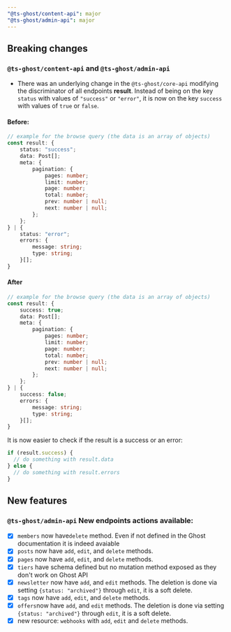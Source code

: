 ```yaml
---
"@ts-ghost/content-api": major
"@ts-ghost/admin-api": major
---
```


## Breaking changes

### `@ts-ghost/content-api` and `@ts-ghost/admin-api`

- There was an underlying change in the `@ts-ghost/core-api` modifying the discriminator of all endpoints **result**.
  Instead of being on the key `status` with values of `"success"` or `"error"`, it is now on the key `success` with values of `true` or `false`.

#### Before:

```typescript
// example for the browse query (the data is an array of objects)
const result: {
    status: "success";
    data: Post[];
    meta: {
        pagination: {
            pages: number;
            limit: number;
            page: number;
            total: number;
            prev: number | null;
            next: number | null;
        };
    };
} | {
    status: "error";
    errors: {
        message: string;
        type: string;
    }[];
}
```

#### After

```typescript
// example for the browse query (the data is an array of objects)
const result: {
    success: true;
    data: Post[];
    meta: {
        pagination: {
            pages: number;
            limit: number;
            page: number;
            total: number;
            prev: number | null;
            next: number | null;
        };
    };
} | {
    success: false;
    errors: {
        message: string;
        type: string;
    }[];
}
```

It is now easier to check if the result is a success or an error:

```typescript
if (result.success) {
  // do something with result.data
} else {
  // do something with result.errors
}
```

## New features

### `@ts-ghost/admin-api` New endpoints actions available:

- [x] `members` now have`delete` method. Even if not defined in the Ghost documentation it is indeed avaiable
- [x] `posts` now have `add`, `edit`, and `delete` methods.
- [x] `pages` now have `add`, `edit`, and `delete` methods.
- [x] `tiers` have schema defined but no mutation method exposed as they don't work on Ghost API
- [x] `newsletter` now have `add`, and `edit` methods. The deletion is done via setting `{status: "archived"}` through `edit`, it is a soft delete.
- [x] `tags` now have `add`, `edit`, and `delete` methods.
- [x] `offers`now have `add`, and `edit` methods. The deletion is done via setting `{status: "archived"}` through `edit`, it is a soft delete.
- [x] new resource: `webhooks` with `add`, `edit` and `delete` methods.
